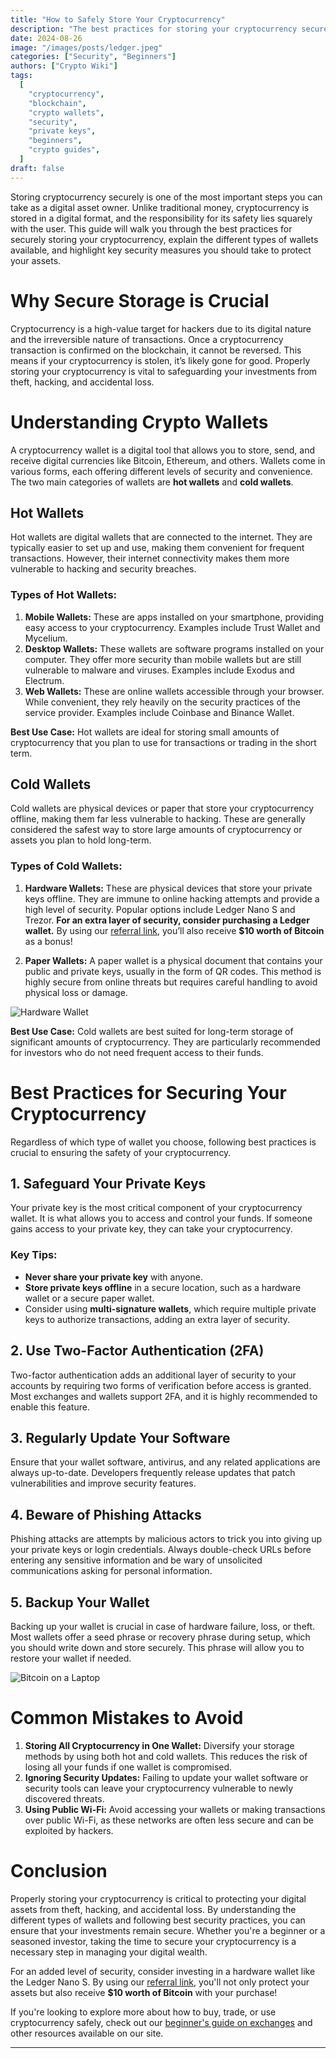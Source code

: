 ```yaml
---
title: "How to Safely Store Your Cryptocurrency"
description: "The best practices for storing your cryptocurrency securely. Discover the different types of wallets, how to protect your private keys, and avoid common security pitfalls."
date: 2024-08-26
image: "/images/posts/ledger.jpeg"
categories: ["Security", "Beginners"]
authors: ["Crypto Wiki"]
tags:
  [
    "cryptocurrency",
    "blockchain",
    "crypto wallets",
    "security",
    "private keys",
    "beginners",
    "crypto guides",
  ]
draft: false
---
```


Storing cryptocurrency securely is one of the most important steps you can take as a digital asset owner. Unlike traditional money, cryptocurrency is stored in a digital format, and the responsibility for its safety lies squarely with the user. This guide will walk you through the best practices for securely storing your cryptocurrency, explain the different types of wallets available, and highlight key security measures you should take to protect your assets.

# Why Secure Storage is Crucial

Cryptocurrency is a high-value target for hackers due to its digital nature and the irreversible nature of transactions. Once a cryptocurrency transaction is confirmed on the blockchain, it cannot be reversed. This means if your cryptocurrency is stolen, it’s likely gone for good. Properly storing your cryptocurrency is vital to safeguarding your investments from theft, hacking, and accidental loss.

# Understanding Crypto Wallets

A cryptocurrency wallet is a digital tool that allows you to store, send, and receive digital currencies like Bitcoin, Ethereum, and others. Wallets come in various forms, each offering different levels of security and convenience. The two main categories of wallets are **hot wallets** and **cold wallets**.

## Hot Wallets

Hot wallets are digital wallets that are connected to the internet. They are typically easier to set up and use, making them convenient for frequent transactions. However, their internet connectivity makes them more vulnerable to hacking and security breaches.

### Types of Hot Wallets:

1. **Mobile Wallets:** These are apps installed on your smartphone, providing easy access to your cryptocurrency. Examples include Trust Wallet and Mycelium.
2. **Desktop Wallets:** These wallets are software programs installed on your computer. They offer more security than mobile wallets but are still vulnerable to malware and viruses. Examples include Exodus and Electrum.
3. **Web Wallets:** These are online wallets accessible through your browser. While convenient, they rely heavily on the security practices of the service provider. Examples include Coinbase and Binance Wallet.

**Best Use Case:** Hot wallets are ideal for storing small amounts of cryptocurrency that you plan to use for transactions or trading in the short term.

## Cold Wallets

Cold wallets are physical devices or paper that store your cryptocurrency offline, making them far less vulnerable to hacking. These are generally considered the safest way to store large amounts of cryptocurrency or assets you plan to hold long-term.

### Types of Cold Wallets:

1. **Hardware Wallets:** These are physical devices that store your private keys offline. They are immune to online hacking attempts and provide a high level of security. Popular options include Ledger Nano S and Trezor. **For an extra layer of security, consider purchasing a Ledger wallet.** By using our [referral link](https://shop.ledger.com/pages/referral-program?referral_code=6GTHJH7XH9QRC), you’ll also receive **$10 worth of Bitcoin** as a bonus!

2. **Paper Wallets:** A paper wallet is a physical document that contains your public and private keys, usually in the form of QR codes. This method is highly secure from online threats but requires careful handling to avoid physical loss or damage.

![Hardware Wallet](/images/posts/trading.jpg)

**Best Use Case:** Cold wallets are best suited for long-term storage of significant amounts of cryptocurrency. They are particularly recommended for investors who do not need frequent access to their funds.

# Best Practices for Securing Your Cryptocurrency

Regardless of which type of wallet you choose, following best practices is crucial to ensuring the safety of your cryptocurrency.

## 1. Safeguard Your Private Keys

Your private key is the most critical component of your cryptocurrency wallet. It is what allows you to access and control your funds. If someone gains access to your private key, they can take your cryptocurrency.

### Key Tips:

- **Never share your private key** with anyone.
- **Store private keys offline** in a secure location, such as a hardware wallet or a secure paper wallet.
- Consider using **multi-signature wallets**, which require multiple private keys to authorize transactions, adding an extra layer of security.

## 2. Use Two-Factor Authentication (2FA)

Two-factor authentication adds an additional layer of security to your accounts by requiring two forms of verification before access is granted. Most exchanges and wallets support 2FA, and it is highly recommended to enable this feature.

## 3. Regularly Update Your Software

Ensure that your wallet software, antivirus, and any related applications are always up-to-date. Developers frequently release updates that patch vulnerabilities and improve security features.

## 4. Beware of Phishing Attacks

Phishing attacks are attempts by malicious actors to trick you into giving up your private keys or login credentials. Always double-check URLs before entering any sensitive information and be wary of unsolicited communications asking for personal information.

## 5. Backup Your Wallet

Backing up your wallet is crucial in case of hardware failure, loss, or theft. Most wallets offer a seed phrase or recovery phrase during setup, which you should write down and store securely. This phrase will allow you to restore your wallet if needed.

![Bitcoin on a Laptop](/images/posts/bitcoin.jpg)

# Common Mistakes to Avoid

1. **Storing All Cryptocurrency in One Wallet:** Diversify your storage methods by using both hot and cold wallets. This reduces the risk of losing all your funds if one wallet is compromised.
2. **Ignoring Security Updates:** Failing to update your wallet software or security tools can leave your cryptocurrency vulnerable to newly discovered threats.
3. **Using Public Wi-Fi:** Avoid accessing your wallets or making transactions over public Wi-Fi, as these networks are often less secure and can be exploited by hackers.

# Conclusion

Properly storing your cryptocurrency is critical to protecting your digital assets from theft, hacking, and accidental loss. By understanding the different types of wallets and following best security practices, you can ensure that your investments remain secure. Whether you're a beginner or a seasoned investor, taking the time to secure your cryptocurrency is a necessary step in managing your digital wealth.

For an added level of security, consider investing in a hardware wallet like the Ledger Nano S. By using our [referral link](https://shop.ledger.com/pages/referral-program?referral_code=6GTHJH7XH9QRC), you'll not only protect your assets but also receive **$10 worth of Bitcoin** with your purchase!

If you're looking to explore more about how to buy, trade, or use cryptocurrency safely, check out our [beginner's guide on exchanges](/exchanges) and other resources available on our site.

---
